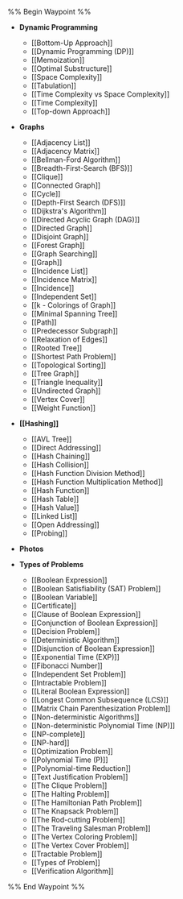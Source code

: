 %% Begin Waypoint %%
- **Dynamic Programming**
	- [[Bottom-Up Approach]]
	- [[Dynamic Programming (DP)]]
	- [[Memoization]]
	- [[Optimal Substructure]]
	- [[Space Complexity]]
	- [[Tabulation]]
	- [[Time Complexity vs Space Complexity]]
	- [[Time Complexity]]
	- [[Top-down Approach]]
- **Graphs**
	- [[Adjacency List]]
	- [[Adjacency Matrix]]
	- [[Bellman-Ford Algorithm]]
	- [[Breadth-First-Search (BFS)]]
	- [[Clique]]
	- [[Connected Graph]]
	- [[Cycle]]
	- [[Depth-First Search (DFS)]]
	- [[Dijkstra's Algorithm]]
	- [[Directed Acyclic Graph (DAG)]]
	- [[Directed Graph]]
	- [[Disjoint Graph]]
	- [[Forest Graph]]
	- [[Graph Searching]]
	- [[Graph]]
	- [[Incidence List]]
	- [[Incidence Matrix]]
	- [[Incidence]]
	- [[Independent Set]]
	- [[k - Colorings of Graph]]
	- [[Minimal Spanning Tree]]
	- [[Path]]
	- [[Predecessor Subgraph]]
	- [[Relaxation of Edges]]
	- [[Rooted Tree]]
	- [[Shortest Path Problem]]
	- [[Topological Sorting]]
	- [[Tree Graph]]
	- [[Triangle Inequality]]
	- [[Undirected Graph]]
	- [[Vertex Cover]]
	- [[Weight Function]]
- **[[Hashing]]**
	- [[AVL Tree]]
	- [[Direct Addressing]]
	- [[Hash Chaining]]
	- [[Hash Collision]]
	- [[Hash Function Division Method]]
	- [[Hash Function Multiplication Method]]
	- [[Hash Function]]
	- [[Hash Table]]
	- [[Hash Value]]
	- [[Linked List]]
	- [[Open Addressing]]
	- [[Probing]]
- **Photos**

- **Types of Problems**
	- [[Boolean Expression]]
	- [[Boolean Satisfiability (SAT) Problem]]
	- [[Boolean Variable]]
	- [[Certificate]]
	- [[Clause of Boolean Expression]]
	- [[Conjunction of Boolean Expression]]
	- [[Decision Problem]]
	- [[Deterministic Algorithm]]
	- [[Disjunction of Boolean Expression]]
	- [[Exponential Time (EXP)]]
	- [[Fibonacci Number]]
	- [[Independent Set Problem]]
	- [[Intractable Problem]]
	- [[Literal Boolean Expression]]
	- [[Longest Common Subsequence (LCS)]]
	- [[Matrix Chain Parenthesization Problem]]
	- [[Non-deterministic Algorithms]]
	- [[Non-deterministic Polynomial Time (NP)]]
	- [[NP-complete]]
	- [[NP-hard]]
	- [[Optimization Problem]]
	- [[Polynomial Time (P)]]
	- [[Polynomial-time Reduction]]
	- [[Text Justification Problem]]
	- [[The Clique Problem]]
	- [[The Halting Problem]]
	- [[The Hamiltonian Path Problem]]
	- [[The Knapsack Problem]]
	- [[The Rod-cutting Problem]]
	- [[The Traveling Salesman Problem]]
	- [[The Vertex Coloring Problem]]
	- [[The Vertex Cover Problem]]
	- [[Tractable Problem]]
	- [[Types of Problem]]
	- [[Verification Algorithm]]

%% End Waypoint %%
